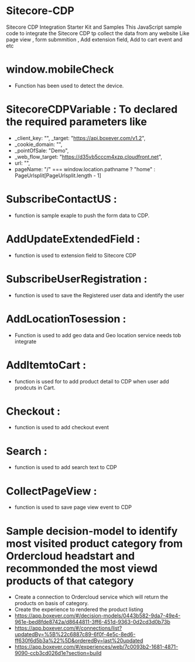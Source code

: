 # Sitecore-CDP

Sitecore CDP Integration Starter Kit and Samples
This JavaScript sample code to integrate the Sitecore CDP tp collect the data from any website Like page view , form submmition , Add extension field, Add to cart event and etc
# window.mobileCheck 
- Function has been used to detect the device.
# SitecoreCDPVariable : To declared the required parameters like
  -  _client_key: "",    _target: "https://api.boxever.com/v1.2",
  -  _cookie_domain: "",
  -  _pointOfSale: "Demo",
  -  _web_flow_target: "https://d35vb5cccm4xzp.cloudfront.net",
  -  url: "",
  -  pageName: "/" === window.location.pathname ? "home" : PageUrlsplit[PageUrlsplit.length - 1]
  # SubscribeContactUS : 
  - function is sample exaple to push the form data to CDP.
  # AddUpdateExtendedField :
  - function is used to extension field to Sitecore CDP
  # SubscribeUserRegistration : 
  - function is used to save the Registered user data and identify the user
  # AddLocationTosession : 
  - Function is used to add geo data and Geo location service needs tob integrate
  # AddItemtoCart : 
  - function is used for to add product detail to CDP when user add prodcuts in Cart.
  # Checkout : 
  - function is used to add checkout event
  # Search : 
  - function is used to add search text to CDP
  # CollectPageView : 
  - function is used to save page view event to CDP
  # Sample decision-model to identify most visited product category from Ordercloud headstart and recommonded the most viewd products of that category 
  -  Create a connection to Ordercloud service which will return the products on basis of category.
  - Create the experience to rendered the product listing
  - https://app.boxever.com/#/decision-models/0443b582-9da7-49e4-961e-bed8fde8742a/d8644811-3ff6-451d-9363-0d2cd3d0b73b
  - https://app.boxever.com/#/connections/list?updatedBy=%5B%22c6887c89-6f0f-4e5c-8ed6-ff630f6d5b3a%22%5D&orderedBy=last%20updated
  - https://app.boxever.com/#/experiences/web/7c0093b2-1681-4871-9090-ccb3cd026d1e?section=build
  
